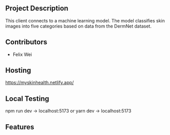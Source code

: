 ## Project Description
This client connects to a machine learning model.
The model classifies skin images into five categories based on data from the DermNet dataset.

## Contributors
- Felix Wei

## Hosting
https://myskinhealth.netlify.app/

## Local Testing
npm run dev -> localhost:5173
or
yarn dev -> localhost:5173

## Features

